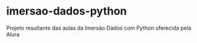 # imersao-dados-python
Projeto resultante das aulas da Imersão Dados com Python oferecida pela Alura
